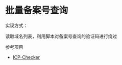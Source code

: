 # 批量备案号查询

实现方式：

读取域名列表，利用脚本对备案号查询的验证码进行绕过

参考项目
   * [ICP-Checker](https://github.com/wongzeon/ICP-Checker)